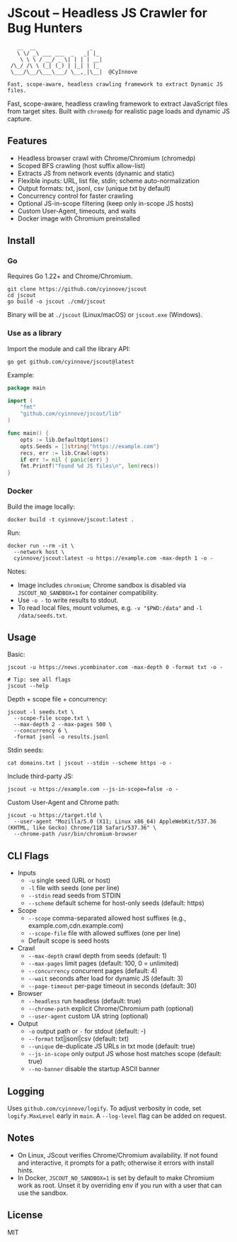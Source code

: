 # JScout – Headless JS Crawler for Bug Hunters

```
   __  __                 _   
   \ \/ _\ ___ ___  _   _| |_ 
    \ \ \ / __/ _ \| | | | __|
 /\_/ /\ \ (_| (_) | |_| | |_ 
 \___/\__/\___\___/ \__,_|\__|  @CyInnove
    
Fast, scope-aware, headless crawling framework to extract Dynamic JS files.
```

Fast, scope-aware, headless crawling framework to extract JavaScript files from target sites. Built with `chromedp` for realistic page loads and dynamic JS capture.

## Features

- Headless browser crawl with Chrome/Chromium (chromedp)
- Scoped BFS crawling (host suffix allow-list)
- Extracts JS from network events (dynamic and static)
- Flexible inputs: URL, list file, stdin; scheme auto-normalization
- Output formats: txt, jsonl, csv (unique txt by default)
- Concurrency control for faster crawling
- Optional JS-in-scope filtering (keep only in-scope JS hosts)
- Custom User-Agent, timeouts, and waits
- Docker image with Chromium preinstalled

## Install

### Go

Requires Go 1.22+ and Chrome/Chromium.

```
git clone https://github.com/cyinnove/jscout
cd jscout
go build -o jscout ./cmd/jscout
```

Binary will be at `./jscout` (Linux/macOS) or `jscout.exe` (Windows).

### Use as a library

Import the module and call the library API:

```
go get github.com/cyinnove/jscout@latest
```

Example:

```go
package main

import (
    "fmt"
    "github.com/cyinnove/jscout/lib"
)

func main() {
    opts := lib.DefaultOptions()
    opts.Seeds = []string{"https://example.com"}
    recs, err := lib.Crawl(opts)
    if err != nil { panic(err) }
    fmt.Printf("found %d JS files\n", len(recs))
}
```

### Docker

Build the image locally:

```
docker build -t cyinnove/jscout:latest .
```

Run:

```
docker run --rm -it \
  --network host \
  cyinnove/jscout:latest -u https://example.com -max-depth 1 -o -
```

Notes:
- Image includes `chromium`; Chrome sandbox is disabled via `JSCOUT_NO_SANDBOX=1` for container compatibility.
- Use `-o -` to write results to stdout.
- To read local files, mount volumes, e.g. `-v "$PWD:/data"` and `-l /data/seeds.txt`.

## Usage

Basic:

```
jscout -u https://news.ycombinator.com -max-depth 0 -format txt -o -

# Tip: see all flags
jscout --help
```

Depth + scope file + concurrency:

```
jscout -l seeds.txt \
  --scope-file scope.txt \
  --max-depth 2 --max-pages 500 \
  --concurrency 6 \
  -format jsonl -o results.jsonl
```

Stdin seeds:

```
cat domains.txt | jscout --stdin --scheme https -o -
```

Include third-party JS:

```
jscout -u https://example.com --js-in-scope=false -o -
```

Custom User-Agent and Chrome path:

```
jscout -u https://target.tld \
  --user-agent "Mozilla/5.0 (X11; Linux x86_64) AppleWebKit/537.36 (KHTML, like Gecko) Chrome/118 Safari/537.36" \
  --chrome-path /usr/bin/chromium-browser
```

## CLI Flags

- Inputs
  - `-u` single seed (URL or host)
  - `-l` file with seeds (one per line)
  - `--stdin` read seeds from STDIN
  - `--scheme` default scheme for host-only seeds (default: https)
- Scope
  - `--scope` comma-separated allowed host suffixes (e.g., example.com,cdn.example.com)
  - `--scope-file` file with allowed suffixes (one per line)
  - Default scope is seed hosts
- Crawl
  - `--max-depth` crawl depth from seeds (default: 1)
  - `--max-pages` limit pages (default: 100, 0 = unlimited)
  - `--concurrency` concurrent pages (default: 4)
  - `--wait` seconds after load for dynamic JS (default: 3)
  - `--page-timeout` per-page timeout in seconds (default: 30)
- Browser
  - `--headless` run headless (default: true)
  - `--chrome-path` explicit Chrome/Chromium path (optional)
  - `--user-agent` custom UA string (optional)
- Output
  - `-o` output path or `-` for stdout (default: -)
  - `--format` txt|jsonl|csv (default: txt)
  - `--unique` de-duplicate JS URLs in txt mode (default: true)
  - `--js-in-scope` only output JS whose host matches scope (default: true)
  - `--no-banner` disable the startup ASCII banner

## Logging

Uses `github.com/cyinnove/logify`. To adjust verbosity in code, set `logify.MaxLevel` early in `main`. A `--log-level` flag can be added on request.

## Notes

- On Linux, JScout verifies Chrome/Chromium availability. If not found and interactive, it prompts for a path; otherwise it errors with install hints.
- In Docker, `JSCOUT_NO_SANDBOX=1` is set by default to make Chromium work as root. Unset it by overriding env if you run with a user that can use the sandbox.

## License

MIT



